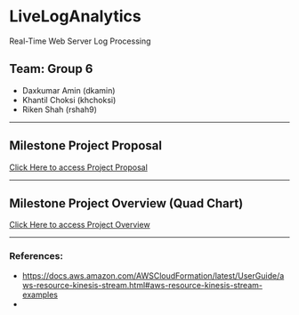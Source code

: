# LiveLogAnalytics
Real-Time Web Server Log Processing    

## Team: Group 6  
- Daxkumar Amin (dkamin)  
- Khantil Choksi (khchoksi)  
- Riken Shah (rshah9)  


----------------------------------------------------------------------------------  


## Milestone Project Proposal  
[Click Here to access Project Proposal](./Project_Reports/Group_6_DIC_Project_Proposal.pdf)  


----------------------------------------------------------------------------------  

## Milestone Project Overview (Quad Chart)  
[Click Here to access Project Overview](./Project_Reports/Project_Overview.pdf)  


----------------------------
### References:  
- https://docs.aws.amazon.com/AWSCloudFormation/latest/UserGuide/aws-resource-kinesis-stream.html#aws-resource-kinesis-stream-examples  
- 

